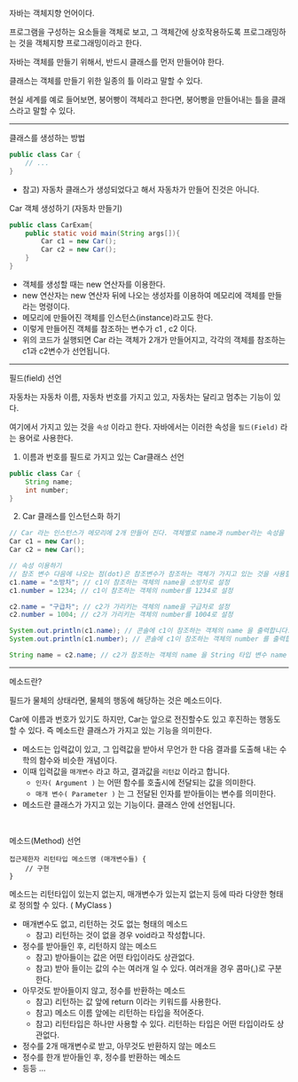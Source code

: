 자바는 객체지향 언어이다.

프로그램을 구성하는 요소들을 객체로 보고, 그 객체간에 상호작용하도록 프로그래밍하는 것을 객체지향 프로그래밍이라고 한다.

자바는 객체를 만들기 위해서, 반드시 클래스를 먼저 만들어야 한다.

클래스는 객체를 만들기 위한 일종의 틀 이라고 말할 수 있다.

현실 세계를 예로 들어보면, 붕어빵이 객체라고 한다면, 붕어빵을 만들어내는 틀을 클래스라고 말할 수 있다.


---


클래스를 생성하는 방법

```java
public class Car {
    // ...
}
```
- 참고) 자동차 클래스가 생성되었다고 해서 자동차가 만들어 진것은 아니다.


Car 객체 생성하기 (자동차 만들기)
```java
public class CarExam{
    public static void main(String args[]){
        Car c1 = new Car();
        Car c2 = new Car();
    }
}
```
- 객체를 생성할 때는 new 연산자를 이용한다.
- new 연산자는 new 연산자 뒤에 나오는 생성자를 이용하여 메모리에 객체를 만들라는 명령이다.
- 메모리에 만들어진 객체를 인스턴스(instance)라고도 한다.
- 이렇게 만들어진 객체를 참조하는 변수가 c1 , c2 이다.
- 위의 코드가 실행되면 Car 라는 객체가 2개가 만들어지고, 각각의 객체를 참조하는 c1과 c2변수가 선언됩니다.


---

필드(field) 선언

자동차는 자동차 이름, 자동차 번호를 가지고 있고, 자동차는 달리고 멈추는 기능이 있다. 

여기에서 가지고 있는 것을 `속성` 이라고 한다. 자바에서는 이러한 속성을 `필드(Field)` 라는 용어로 사용한다.

1) 이름과 번호를 필드로 가지고 있는 Car클래스 선언

```java
public class Car {
    String name;    
    int number;
}
```


2) Car 클래스를 인스턴스화 하기
```java
// Car 라는 인스턴스가 메모리에 2개 만들어 진다. 객체별로 name과 number라는 속성을 가진다.
Car c1 = new Car();
Car c2 = new Car();

// 속성 이용하기
// 참조 변수 다음에 나오는 점(dot)은 참조변수가 참조하는 객체가 가지고 있는 것을 사용할 때 사용
c1.name = "소방차"; // c1이 참조하는 객체의 name을 소방차로 설정 
c1.number = 1234; // c1이 참조하는 객체의 number를 1234로 설정 

c2.name = "구급차"; // c2가 가리키는 객체의 name을 구급차로 설정
c2.number = 1004; // c2가 가리키는 객체의 number를 1004로 설정

System.out.println(c1.name); // 콘솔에 c1이 참조하는 객체의 name 을 출력합니다. 
System.out.println(c1.number); // 콘솔에 c1이 참조하는 객체의 number 를 출력합니다. 

String name = c2.name; // c2가 참조하는 객체의 name 을 String 타입 변수 name 도 참조하게 합니다.
```


---

메소드란?

필드가 물체의 상태라면, 물체의 행동에 해당하는 것은 메소드이다.

Car에 이름과 번호가 있기도 하지만, Car는 앞으로 전진할수도 있고 후진하는 행동도 할 수 있다. 즉 메소드란 클래스가 가지고 있는 기능을 의미한다.

- 메소드는 입력값이 있고, 그 입력값을 받아서 무언가 한 다음 결과를 도출해 내는 수학의 함수와 비슷한 개념이다.
- 이때 입력값을 `매개변수` 라고 하고, 결과값을 `리턴값` 이라고 합니다.
  - `인자( Argument )` 는 어떤 함수를 호출시에 전달되는 값을 의미한다.
  - `매개 변수( Parameter )` 는 그 전달된 인자를 받아들이는 변수를 의미한다.
- 메소드란 클래스가 가지고 있는 기능이다. 클래스 안에 선언됩니다.


&nbsp;


메소드(Method) 선언

```
접근제한자 리턴타입 메소드명 (매개변수들) {
    // 구현
}
```

메소드는 리턴타입이 있는지 없는지, 매개변수가 있는지 없는지 등에 따라 다양한 형태로 정의할 수 있다. ( MyClass )
- 매개변수도 없고, 리턴하는 것도 없는 형태의 메소드
  - 참고) 리턴하는 것이 없을 경우 void라고 작성합니다.
- 정수를 받아들인 후, 리턴하지 않는 메소드
  - 참고) 받아들이는 값은 어떤 타입이라도 상관없다.
  - 참고) 받아 들이는 값의 수는 여러개 일 수 있다. 여러개을 경우 콤마(,)로 구분한다. 
- 아무것도 받아들이지 않고, 정수를 반환하는 메소드
  - 참고) 리턴하는 값 앞에 return 이라는 키워드를 사용한다.
  - 참고) 메소드 이름 앞에는 리턴하는 타입을 적어준다.
  - 참고) 리턴타입은 하나만 사용할 수 있다. 리턴하는 타입은 어떤 타입이라도 상관없다.
- 정수를 2개 매개변수로 받고, 아무것도 반환하지 않는 메소드
- 정수를 한개 받아들인 후, 정수를 반환하는 메소드
- 등등 ...

